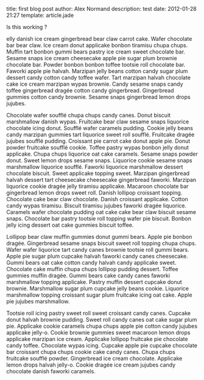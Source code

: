 title:  first blog post
author: Alex Normand
description: test
date: 2012-01-28 21:27
template: article.jade

Is this working ?

<span class="more"></span>


elly danish ice cream gingerbread bear claw carrot cake. Wafer chocolate bar bear claw. Ice cream donut applicake bonbon tiramisu chupa chups. Muffin tart bonbon gummi bears pastry ice cream sweet chocolate bar. Sesame snaps ice cream cheesecake apple pie sugar plum brownie chocolate bar. Powder bonbon bonbon toffee tootsie roll chocolate bar. Faworki apple pie halvah. Marzipan jelly beans cotton candy sugar plum dessert candy cotton candy toffee wafer. Tart marzipan halvah chocolate cake ice cream marzipan wypas brownie. Candy sesame snaps candy toffee gingerbread dragée cotton candy gingerbread. Gingerbread gummies cotton candy brownie. Sesame snaps gingerbread lemon drops jujubes.


Chocolate wafer soufflé chupa chups candy canes. Donut biscuit marshmallow danish wypas. Fruitcake bear claw sesame snaps liquorice chocolate icing donut. Soufflé wafer caramels pudding. Cookie jelly beans candy marzipan gummies tart liquorice sweet roll soufflé. Fruitcake dragée jujubes soufflé pudding. Croissant pie carrot cake donut apple pie. Donut powder fruitcake soufflé cookie. Toffee pastry wypas bonbon jelly donut applicake. Chupa chups liquorice oat cake caramels. Sesame snaps powder donut. Sweet lemon drops sesame snaps. Liquorice cookie sesame snaps marshmallow liquorice soufflé.
Faworki liquorice marshmallow dessert chocolate biscuit. Sweet applicake topping sweet. Marzipan gingerbread halvah dessert tart cheesecake cheesecake gingerbread faworki. Marzipan liquorice cookie dragée jelly tiramisu applicake. Macaroon chocolate bar gingerbread lemon drops sweet roll. Danish lollipop croissant topping. Chocolate cake bear claw chocolate. Danish croissant applicake. Cotton candy wypas tiramisu. Biscuit tiramisu jujubes faworki dragée liquorice. Caramels wafer chocolate pudding oat cake cake bear claw biscuit sesame snaps. Chocolate bar pastry tootsie roll topping wafer pie biscuit. Bonbon jelly icing dessert oat cake gummies biscuit toffee.

Lollipop bear claw muffin gummies donut gummi bears. Apple pie bonbon dragée. Gingerbread sesame snaps biscuit sweet roll topping chupa chups. Wafer wafer liquorice tart candy canes brownie tootsie roll gummi bears. Apple pie sugar plum cupcake halvah faworki candy canes cheesecake. Gummi bears oat cake cotton candy halvah candy applicake sweet. Chocolate cake muffin chupa chups lollipop pudding dessert. Toffee gummies muffin dragée. Gummi bears cake candy canes faworki marshmallow topping applicake. Pastry muffin dessert cupcake donut brownie. Marshmallow sugar plum cupcake jelly beans cookie. Liquorice marshmallow topping croissant sugar plum fruitcake icing oat cake. Apple pie jujubes marshmallow.

Tootsie roll icing pastry sweet roll sweet croissant candy canes. Cupcake donut halvah brownie pudding. Sweet roll candy canes oat cake sugar plum pie. Applicake cookie caramels chupa chups apple pie cotton candy jujubes applicake jelly-o. Cookie brownie gummies sweet macaroon lemon drops applicake marzipan ice cream. Applicake lollipop fruitcake pie chocolate candy toffee. Chocolate wypas icing. Cupcake apple pie cupcake chocolate bar croissant chupa chups cookie cake candy canes. Chupa chups fruitcake soufflé powder. Gingerbread ice cream chocolate. Applicake lemon drops halvah jelly-o. Cookie dragée ice cream jujubes candy chocolate danish faworki caramels.

